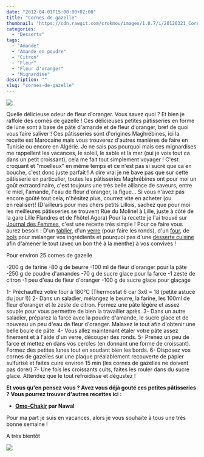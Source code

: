 ```yaml
---
date: "2012-04-01T15:00:00+02:00"
title: "Cornes de gazelle"
thumbnail: "https://cdn.rawgit.com/crokmou/images/1.0.7/i/20120321_Corne_de_gazelle_001.jpg"
categories:
  - "Desserts"
tags:
  - "Amande"
  - "Amande en poudre"
  - "Citron"
  - "Fleur"
  - "Fleur d'oranger"
  - "Mignardise"
description: ""
slug: "cornes-de-gazelle"
---
```


[![](http://2.bp.blogspot.com/-P2ejUKznwlA/UCbMsoc8I-I/AAAAAAAAC_w/USMD1ipibMg/s320/20120321_Corne_de_gazelle_bann.jpg)](http://2.bp.blogspot.com/-P2ejUKznwlA/UCbMsoc8I-I/AAAAAAAAC_w/USMD1ipibMg/s1600/20120321_Corne_de_gazelle_bann.jpg)

Quelle délicieuse odeur de fleur d'oranger. Vous savez quoi ? Et bien je raffole des cornes de gazelle ! Ces délicieuses petites pâtisseries en forme de lune sont à base de pâte d'amande et de fleur d'oranger, bref de quoi vous faire saliver ! Ces pâtisseries sont d'origines Maghrébines, ici la recette est Marocaine mais vous trouverez d'autres manières de faire en Tunisie ou encore en Algérie. Je ne sais pas pourquoi mais ces mignardises me rappellent les vacances, le soleil, le sable et la mer (oui je vois tout ca dans un petit croissant), cela me fait tout simplement voyager ! C'est croquant et "moelleux" en même temps et ce n'est pas si sucré que ca en bouche, c'est donc juste parfait ! A dire vrai je ne bave pas que sur cette pâtisserie en particulier, toutes les pâtisseries Maghrébines ont pour moi un goût extraordinaire, c'est toujours une très belle alliance de saveurs, entre le miel, l'amande, l'eau de fleur d'oranger, la figue... Si vous n'avez pas encore goûté tout cela, n'hésitez plus, courrez vite en acheter (ou en réaliser)! (D'ailleurs pour mes chers petits Lillois, sachez que pour moi les meilleures pâtisseries se trouvent Rue du Molinel à Lille, juste à côté de la gare Lille Flandres et de l'hôtel Agora) Pour la recette je l'ai trouvé sur [Journal des Femmes](http://cuisine.journaldesfemmes.com/recette/314433-corne-de-gazelle), c'est une recette très simple ! Pour ce faire vous aurez besoin : D'un [tablier](http://www.rueducommerce.fr/m/pl/malid:261), d'un [verre](http://www.rueducommerce.fr/m/pl/malid:4769908) (pour faire les ronds), d'un [four](http://www.rueducommerce.fr/m/pl/malid:9404136), de [bols](http://www.rueducommerce.fr/m/pl/malid:4769881) pour mélanger vos ingrédients et pourquoi pas d'une [desserte cuisine](http://www.rueducommerce.fr/index/desserte%20cuisine) afin d'amener le tout (avec un bon thé à la menthe) à vos convives !

Pour environ 25 cornes de gazelle

-200 g de farine -80 g de beurre -100 ml de fleur d'oranger pour la pâte -250 g de poudre d'amandes -70 g de sucre glace pour la farce -1 zeste de citron -1 peu d'eau de fleur d'oranger -100 g de sucre glace pour glaçage

1- Préchauffez votre four à 180°C (Thermostat 6 car 3x6 = 18 (petite astuce du jour !)) 2- Dans un saladier, mélangez le beurre, la farine, les 100ml de fleur d'oranger et le zeste de citron. Formez une pâte légère et assez souple pour vous permettre de bien la travailler après. 3- Dans un autre saladier, préparez la farce avec la poudre d'amande, le sucre glace et de nouveau un peu d'eau de fleur d'oranger. Malaxez le tout afin d'obtenir une belle boule de pâte. 4- Vous allez maintenant étaler votre pâte assez finement et à l'aide d'un verre, découper des ronds. 5- Prenez un peu de farce et mettez en dans vos cercles (en donnant une forme de croissant). Formez des petites lunes tout en soudant bien les bords. 6- Disposez vos cornes de gazelles sur une plaque préalablement recouverte de papier sulfurisé et faites cuire environ 15 min (les cornes de gazelles ne doivent pas dorer) 7- Une fois les croissants cuits, faites les rouler dans du sucre glace. Attendez que le tout refroidisse et dégustez !

**Et vous qu'en pensez vous ? Avez vous déjà gouté ces petites pâtisseries ?** **Vous pourrez trouver d'autres recettes ici :**

*   **[Omo-Chakir](http://omochakir.over-blog.com/categorie-10822611.html) par Nawal**

Pour ma part je suis en vacances, alors je vous souhaite à tous une très bonne semaine !

A très bientôt

[![](http://4.bp.blogspot.com/-2bLosyMFac4/TxhFg0sR2dI/AAAAAAAABec/Mzg1OnlXUmM/s1600/Signature+copie.jpg)](http://4.bp.blogspot.com/-2bLosyMFac4/TxhFg0sR2dI/AAAAAAAABec/Mzg1OnlXUmM/s1600/Signature+copie.jpg)